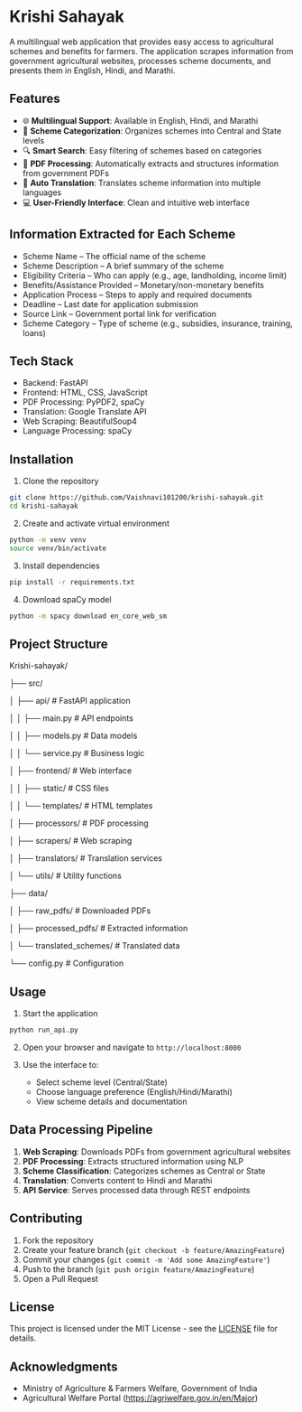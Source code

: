 # Krishi Sahayak

A multilingual web application that provides easy access to agricultural schemes and benefits for farmers. The application scrapes information from government agricultural websites, processes scheme documents, and presents them in English, Hindi, and Marathi.

## Features

- 🌐 **Multilingual Support**: Available in English, Hindi, and Marathi
- 📑 **Scheme Categorization**: Organizes schemes into Central and State levels
- 🔍 **Smart Search**: Easy filtering of schemes based on categories
- 📄 **PDF Processing**: Automatically extracts and structures information from government PDFs
- 🔄 **Auto Translation**: Translates scheme information into multiple languages
- 💻 **User-Friendly Interface**: Clean and intuitive web interface

## Information Extracted for Each Scheme

- Scheme Name – The official name of the scheme
- Scheme Description – A brief summary of the scheme
- Eligibility Criteria – Who can apply (e.g., age, landholding, income limit)
- Benefits/Assistance Provided – Monetary/non-monetary benefits
- Application Process – Steps to apply and required documents
- Deadline – Last date for application submission
- Source Link – Government portal link for verification
- Scheme Category – Type of scheme (e.g., subsidies, insurance, training, loans)

## Tech Stack

- Backend: FastAPI
- Frontend: HTML, CSS, JavaScript
- PDF Processing: PyPDF2, spaCy
- Translation: Google Translate API
- Web Scraping: BeautifulSoup4
- Language Processing: spaCy

## Installation

1. Clone the repository

```sh
git clone https://github.com/Vaishnavi101200/krishi-sahayak.git
cd krishi-sahayak
```

2. Create and activate virtual environment

```sh
python -m venv venv
source venv/bin/activate
```


3. Install dependencies

```sh
pip install -r requirements.txt
```

4. Download spaCy model

```sh
python -m spacy download en_core_web_sm
```

## Project Structure

Krishi-sahayak/

├── src/

│ ├── api/ # FastAPI application

│ │ ├── main.py # API endpoints

│ │ ├── models.py # Data models

│ │ └── service.py # Business logic

│ ├── frontend/ # Web interface

│ │ ├── static/ # CSS files

│ │ └── templates/ # HTML templates

│ ├── processors/ # PDF processing

│ ├── scrapers/ # Web scraping

│ ├── translators/ # Translation services

│ └── utils/ # Utility functions

├── data/

│ ├── raw_pdfs/ # Downloaded PDFs

│ ├── processed_pdfs/ # Extracted information

│ └── translated_schemes/ # Translated data

└── config.py # Configuration

## Usage

1. Start the application

```sh
python run_api.py
```

2. Open your browser and navigate to `http://localhost:8000`

3. Use the interface to:
   - Select scheme level (Central/State)
   - Choose language preference (English/Hindi/Marathi)
   - View scheme details and documentation

## Data Processing Pipeline

1. **Web Scraping**: Downloads PDFs from government agricultural websites
2. **PDF Processing**: Extracts structured information using NLP
3. **Scheme Classification**: Categorizes schemes as Central or State
4. **Translation**: Converts content to Hindi and Marathi
5. **API Service**: Serves processed data through REST endpoints

## Contributing

1. Fork the repository
2. Create your feature branch (`git checkout -b feature/AmazingFeature`)
3. Commit your changes (`git commit -m 'Add some AmazingFeature'`)
4. Push to the branch (`git push origin feature/AmazingFeature`)
5. Open a Pull Request

## License

This project is licensed under the MIT License - see the [LICENSE](LICENSE) file for details.

## Acknowledgments

- Ministry of Agriculture & Farmers Welfare, Government of India
- Agricultural Welfare Portal (https://agriwelfare.gov.in/en/Major)
